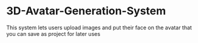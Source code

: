 # 3D-Avatar-Generation-System
This system lets users upload images and put their face on the avatar that you can save as project for later uses
